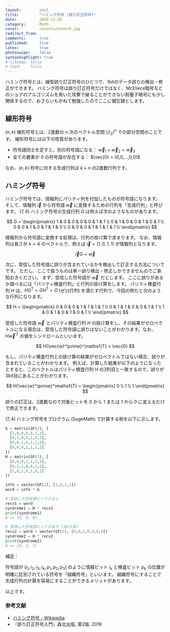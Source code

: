 ```yaml
---
layout:        post
title:         "ハミング符号 (誤り訂正符号)"
date:          2020-11-15
category:      Math
cover:         /assets/cover4.jpg
redirect_from:
comments:      true
published:     true
latex:         true
photoswipe:    false
syntaxhighlight: true
# sitemap: false
# feed:    false
---
```



ハミング符号とは、線型誤り訂正符号のひとつで、1bitのデータ誤りの検出・修正ができます。
ハミング符号は誤り訂正符号だけではなく、McEliece暗号などのショアのアルゴリズムを用いた攻撃で破ることができない耐量子暗号にも少し関係するので、おさらいもかねて勉強したのでここに備忘録とします。

## 線形符号

$(n,k)$ 線形符号とは、2進数の $n$ 次のベクトル空間 $(\mathbb{Z}_2)^n$ での部分空間のことです。
線形符号には以下の性質があります。

- 符号語同士を足すと、別の符号語になる： $\vec{w}_1 + \vec{w}_2 = \vec{w}_3$
- 全ての要素が $0$ の符号語が存在する： $\vec{0} = (0,0,...,0,0)$

なお、$(n,k)$ 符号に対する生成行列は $k \times n$ の2進数行列です。


## ハミング符号

ハミング符号では、情報列にパリティ列を付加したものが符号語になります。
そして、情報列 $\vec{i}$ から符号語 $\vec{w}$ に変換するための行列を「生成行列」と呼びます。
$(7,4)$ ハミング符号の生成行列 $G$ は例えば次のようなものがあります。

$$
G =
\begin{pmatrix}
  1 & 0 & 0 & 0 & 0 & 1 & 1 \\
  0 & 1 & 0 & 0 & 1 & 0 & 1 \\
  0 & 0 & 1 & 0 & 1 & 1 & 0 \\
  0 & 0 & 0 & 1 & 1 & 1 & 1 \\
\end{pmatrix}
$$

情報列から符号語に変換する処理は、行列の掛け算で求まります。
なお、情報列は長さが $k=4$ のベクトルで、例えば $\vec{i} = (1,0,1,1)$ が情報列となります。

$$
\vec{i} G = \vec{w}
$$

次に、受信した符号語に誤りが含まれているかを検出して訂正する方法についてです。
ただし、ここで扱うものは単一誤り検出・修正しかできませんのでご承知おきください。
まず、受信した符号語が $\vec{w}^\prime$ だとします。
ここに誤りがあるか調べるには「パリティ検査行列」と行列の掛け算をします。
パリティ検査行列 $H$ は、$HG^\mathsf{T} = GH^\mathsf{T} = O$ (ゼロ行列) を満たす行列で、今回の例だと次のような行列になります。

$$
H =
\begin{pmatrix}
  0 & 0 & 0 & 1 & 1 & 1 & 1 \\
  0 & 1 & 1 & 0 & 0 & 1 & 1 \\
  1 & 0 & 1 & 0 & 1 & 0 & 1 \\
\end{pmatrix}
$$

受信した符号語 $\vec{w}^\prime$ とパリティ検査行列 $H$ の掛け算をし、その結果がゼロベクトルになる場合は、受信した符号語に誤りはないことがわかります。なお、$H{\vec{w}^\prime}^\mathsf{T}$ の値をシンドロームといいます。

$$
H{\vec{w}^\prime}^\mathsf{T} = \vec{0}
$$

もし、パリティ検査行列との掛け算の結果がゼロベクトルではない場合、誤りが含まれていることがわかります。
例えば、計算した結果が以下のようになったとすると、このベクトルはパリティ検査行列 $H$ の3列目と一致するので、誤りが3bit目にあることがわかります。


$$
H{\vec{w}^\prime}^\mathsf{T} =
\begin{pmatrix}
  0 \\ 1 \\ 1
\end{pmatrix}
$$

誤りの訂正は、2進数なので対象ビットを 0 から 1 または 1 から 0 に変えるだけで修正できます。

$(7,4)$ ハミング符号をプログラム (SageMath) で計算する例を以下に示します。

```python
G = matrix(GF(2), [
  [1,0,0,0,0,1,1],
  [0,1,0,0,1,0,1],
  [0,0,1,0,1,1,0],
  [0,0,0,1,1,1,1]
])
H = matrix(GF(2), [
  [0,0,0,1,1,1,1],
  [0,1,1,0,0,1,1],
  [1,0,1,0,1,0,1]
])

info = vector(GF(2), [1,0,1,1])
word = info * G

# 受信した符号語にノイズなし
recv1 = word
syndrome1 = H * recv1
print(syndrome1)
# => (0, 0, 0)

# 受信した符号語にノイズあり (3bit目)
recv2 = word + vector(GF(2), [0,0,1,0,0,0,0])
syndrome2 = H * recv2
print(syndrome2)
# => (0, 1, 1)
```

補足：

符号語が $(i_1, i_2, i_3, i_4, p_1, p_2, p_3)$ のように情報ビット $i_k$ と検査ビット $p_k$ の位置が明確に区別されている符号を「組織符号」といいます。
組織符号にすることで生成行列の計算を容易にすることができるメリットがあります。

以上です。

### 参考文献

- [ハミング符号 - Wikipedia](https://ja.wikipedia.org/wiki/%E3%83%8F%E3%83%9F%E3%83%B3%E3%82%B0%E7%AC%A6%E5%8F%B7)
- 『誤り訂正符号入門』森北出版, 第2版, 2019
